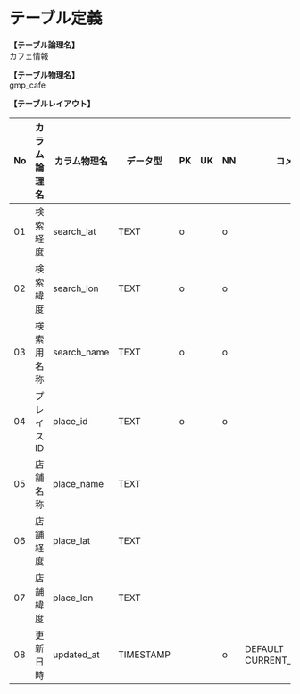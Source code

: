 # テーブル定義

**【テーブル論理名】**  
カフェ情報

**【テーブル物理名】**  
gmp_cafe

**【テーブルレイアウト】**  

| No  | カラム論理名 | カラム物理名 | データ型  | PK  | UK  | NN  |         コメント          |
| --- | ------------ | ------------ | --------- | --- | --- | --- | ------------------------- |
| 01  | 検索経度     | search_lat   | TEXT      | o   |     | o   |                           |
| 02  | 検索緯度     | search_lon   | TEXT      | o   |     | o   |                           |
| 03  | 検索用名称   | search_name  | TEXT      | o   |     | o   |                           |
| 04  | プレイスID   | place_id     | TEXT      | o   |     | o   |                           |
| 05  | 店舗名称     | place_name   | TEXT      |     |     |     |                           |
| 06  | 店舗経度     | place_lat    | TEXT      |     |     |     |                           |
| 07  | 店舗緯度     | place_lon    | TEXT      |     |     |     |                           |
| 08  | 更新日時     | updated_at   | TIMESTAMP |     |     | o   | DEFAULT CURRENT_TIMESTAMP |


